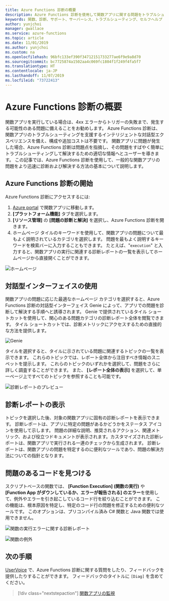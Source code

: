 ```yaml
---
title: Azure Functions 診断の概要
description: Azure Functions 診断を使用して関数アプリに関する問題をトラブルシューティングする方法について説明します。
keywords: 関数、診断、サポート、サーバーレス、トラブルシューティング、セルフヘルプ
author: yunjchoi
manager: gwallace
ms.service: azure-functions
ms.topic: article
ms.date: 11/01/2019
ms.author: yunjchoi
ms.custom: na
ms.openlocfilehash: 96bfc133ef390f34712151733277ae6f9e9a8d70
ms.sourcegitcommit: bc7725874a1502aa4c069fc1804f1f249f4fa5f7
ms.translationtype: HT
ms.contentlocale: ja-JP
ms.lasthandoff: 11/07/2019
ms.locfileid: "73722413"
---
```

# <a name="azure-functions-diagnostics-overview"></a>Azure Functions 診断の概要

関数アプリを実行している場合は、4xx エラーからトリガーの失敗まで、発生する可能性のある問題に備えることをお勧めします。 Azure Functions 診断は、関数アプリのトラブルシューティングを支援するインテリジェントな対話型エクスペリエンスを備え、構成や追加コストは不要です。 関数アプリに問題が発生した場合、Azure Functions 診断は問題点を指摘し、その問題をすばやく簡単にトラブルシューティングして解決するための適切な情報へとユーザーを導きます。 この記事では、Azure Functions 診断を使用して、一般的な関数アプリの問題をより迅速に診断および解決する方法の基本について説明します。

## <a name="start-azure-functions-diagnostics"></a>Azure Functions 診断の開始

Azure Functions 診断にアクセスするには:

1. [Azure portal](https://portal.azure.com) で関数アプリに移動します。
2. **[プラットフォーム機能]** タブを選択します。
3. **[リソース管理]** の **[問題の診断と解決]** を選択し、Azure Functions 診断を開きます。
4. ホームページ タイルのキーワードを使用して、関数アプリの問題について最もよく説明されているカテゴリを選択します。 問題を最もよく説明するキーワードを検索バーに入力することもできます。 たとえば、"`execution`" と入力すると、関数アプリの実行に関連する診断レポートの一覧を表示してホームページから直接開くことができます。

![ホームページ](./media/functions-diagnostics/homepage.png)

## <a name="use-the-interactive-interface"></a>対話型インターフェイスの使用

関数アプリの問題に応じた最適なホームページ カテゴリを選択すると、Azure Functions 診断の対話型インターフェイス Genie によって、アプリでの問題を診断して解決する手順へと誘導されます。 Genie で提供されているタイル ショートカットを使用して、関心のある問題カテゴリの診断レポート全体を閲覧できます。 タイル ショートカットでは、診断メトリックにアクセスするための直接的な方法を提供します。

![Genie](./media/functions-diagnostics/genie.png)

タイルを選択すると、タイルに示されている問題に関連するトピックの一覧を表示できます。 これらのトピックでは、レポート全体から注目すべき情報のスニペットを提示します。 これらのトピックのいずれかを選択して、問題をさらに詳しく調査することができます。 また、 **[レポート全体の表示]** を選択して、単一ページ上ですべてのトピックを参照することも可能です。

![診断レポートのプレビュー](./media/functions-diagnostics/preview-of-diagnostic-report.png)

## <a name="view-a-diagnostic-report"></a>診断レポートの表示

トピックを選択した後、対象の関数アプリに固有の診断レポートを表示できます。 診断レポートは、アプリに特定の問題があるかどうかをステータス アイコンを使用して示します。 問題の詳細な説明、推奨されるアクション、関連メトリック、および役立つドキュメントが表示されます。カスタマイズされた診断レポートは、関数アプリで実行される一連のチェックから生成されます。 診断レポートは、関数アプリの問題を特定するのに便利なツールであり、問題の解決方法についての指針となります。

## <a name="find-the-problem-code"></a>問題のあるコードを見つける 

スクリプトベースの関数では、 **[Function Execution] (関数の実行)** や **[Function App がダウンしているか、エラーが報告される] のエラー**を使用して、例外やエラーを引き起こしているコード行を絞り込むことができます。 この機能は、根本原因を特定し、特定のコード行の問題を修正するための便利なツールです。 このオプションは、プリコンパイル済み C# 関数と Java 関数では使用できません。

![関数の実行エラーに関する診断レポート](./media/functions-diagnostics/diagnostic-report-on-function-execution-errors.png)

![関数の例外](./media/functions-diagnostics/function-exception.png)

## <a name="next-steps"></a>次の手順

[UserVoice](https://feedback.azure.com/forums/355860-azure-functions) で、Azure Functions 診断に関する質問をしたり、フィードバックを提供したりすることができます。 フィードバックのタイトルに `[Diag]` を含めてください。

> [!div class="nextstepaction"]
> [関数アプリの監視](functions-monitoring.md)
